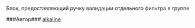Блок, предоставляющий ручку валидации отдельного фильтра в группе

###Автор###
[alkaline](https://staff.yandex-team.ru/alkaline)
